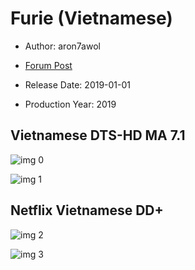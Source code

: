 # Furie (Vietnamese)

* Author: aron7awol

* [Forum Post](https://www.avsforum.com/threads/bass-eq-for-filtered-movies.2995212/post-58567996)

* Release Date: 2019-01-01
* Production Year: 2019

## Vietnamese DTS-HD MA 7.1

![img 0](https://i.imgur.com/iV2kFaP.jpg)

![img 1](https://i.imgur.com/Pchu9gp.png)

## Netflix Vietnamese DD+

![img 2](https://i.imgur.com/rhGv4x8.jpg)

![img 3](https://i.imgur.com/U6n7Zr2.png)

